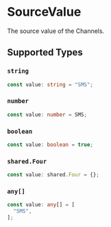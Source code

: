 # SourceValue

The source value of the Channels.


## Supported Types

### `string`

```typescript
const value: string = "SMS";
```

### `number`

```typescript
const value: number = SMS;
```

### `boolean`

```typescript
const value: boolean = true;
```

### `shared.Four`

```typescript
const value: shared.Four = {};
```

### `any[]`

```typescript
const value: any[] = [
  "SMS",
];
```

